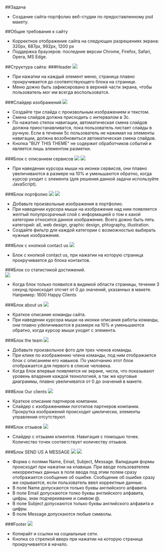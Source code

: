 ##Задача 
* Создание сайта-портфолио веб-студии по предоставленному psd макету. 

##Общие требования к сайту 
* Корректное отображение сайта на следующих разрешениях экрана: 320px, 687px, 992px, 1200 px 
* Поддержка браузеров: последние версии Chrome, Firefox, Safarі, Opera, MS Edge.

##Структура сайта: 
###Header 
![](https://github.com/OleksandrPetryk/Ignite/blob/master/001_JavaScript/project/images/template_01.png)

* При нажатии на каждый элемент меню, страница плавно прокручивается до соответствующего блока на странице.
* Меню дожно быть зафиксировано в верхней части экрана, чтобы пользователь мог им всегда воспользоватся.
 

###Слайдер изображений 
![](https://github.com/OleksandrPetryk/Ignite/blob/master/001_JavaScript/project/images/template_02.png)

* Создайте три слайда с произвольным изображением и текстом.
* Смена слайдов должна присходить с интервалом в 3с. 
* По нажатию стелок навигации, автоматическая смена слайдов должна приостанавливатся, 
  пока пользователь листает слайды в ручную. Если в течении 5с пользователь не нажимал на элементы навигации, 
  должна возобновиться автоматическая смена слайдов.
* Кнопка "BUY THIS THEME" не содержит обработчиков событий и является лишь элементом разметки.


###Блок с описанием сервисов 
![](https://github.com/OleksandrPetryk/Ignite/blob/master/001_JavaScript/project/images/template_03.png)
![](https://github.com/OleksandrPetryk/Ignite/blob/master/001_JavaScript/project/images/template_04.png)

* При наведении курсора мыши на иконки сервисов, они плавно увеличиваются в размере на 10% и уменьшаются обратно, 
  когда курсор уходит с элемента (для решения данной задачи используйте JavaScript).

###Блок портфолио
![](https://github.com/OleksandrPetryk/Ignite/blob/master/001_JavaScript/project/images/template_05.png)
![](https://github.com/OleksandrPetryk/Ignite/blob/master/001_JavaScript/project/images/template_06.png)

* Добавьте произвольные изображения в портфолио.
* При наведении курсора мыши на изображение над ним появляется желтый полупрозрачный слой с информацией о том к какой категории относится данное изображение. 
  Всего дожно быть пять категорий: all, web design, graphic design, phtography, illustration. 
* Создайте фильтр для каждой категории с возможностью выбирать нужные изображения. 
  

###Блок с кнопкой contact us
![](https://github.com/OleksandrPetryk/Ignite/blob/master/001_JavaScript/project/images/template_07.png) 

* Блок с кнопкой contact us, при нажатии на которую страница прокручивается до блока контактов. 
 
###Блок со статистикой достижений.  
![](https://github.com/OleksandrPetryk/Ignite/blob/master/001_JavaScript/project/images/template_08.png)

* Когда блок только появился в видимой области страницы, течении 3 секунд происходит отсчет от 0 до значений, указанных в макете.
  Например: 1600 Happy Clients  

###Блок about us 
![](https://github.com/OleksandrPetryk/Ignite/blob/master/001_JavaScript/project/images/template_09.png) 

* Краткое описание команды сайта. 
* При наведении курсора мыши на иконки описания работы команды, они плавно уdеличиваются в размере на 10% и уменьшаются обратно, когда курсор мыши уходит с элемента. 

###Блок the team
![](https://github.com/OleksandrPetryk/Ignite/blob/master/001_JavaScript/project/images/template_10.png)

* Добавьте произвольное фото для трех членов команды.
* При клике по изображению члена команды, под ним отображается блок с описанием его навыков. По умолчанию этот блок отображается для первого в списке человека. 
* Когда блок впервые появляется не экране, числа, что показывают уровень владения каждой технологией, а так же круговые диаграммы, плавно увеличиватся от 0 до значений в макете.
 
###Блок Our clients 
![](https://github.com/OleksandrPetryk/Ignite/blob/master/001_JavaScript/project/images/template_11.png) 

* Краткое описание партнеров компании. 
* Слайдер с изображениями логотипов партнеров компании. Прокрутка изображений происходит циклически, элементы управления отсутствуют. 

###Блок отзывов
![](https://github.com/OleksandrPetryk/Ignite/blob/master/001_JavaScript/project/images/template_12.png)

* Слайдер с отзыами клиентов. Навигация с помощью точек. Количество точек соответствует количеству отзывов.  

###Блок SEND US A MESSAGE 
![](https://github.com/OleksandrPetryk/Ignite/blob/master/001_JavaScript/project/images/template_13.png)
![](https://github.com/OleksandrPetryk/Ignite/blob/master/001_JavaScript/project/images/template_14.png)

* Форма с полями Name, Email, Subject, Message. Валидация формы происходит при нажатии на клавиши. При вводе пользователем некорректных данных в поле ввода под этим полем сразу отображается сообщение об ошибке. Сообщение об ошибке сразу же скрывается, если пользователь ввел корректные данные. 
* В поле Name допускаются только буквы английского алфавита.
* В поле Email допускаются толко буквы английского алфавита, цифры, знак подчеркивание и симвом @.
* В поле Subject допускаются только буквы английского алфавита и цифры.
* В поле Message допускаются любые символы.

###Footer 
![](https://github.com/OleksandrPetryk/Ignite/blob/master/001_JavaScript/project/images/template_15.png)

* Копирайт и ссылки на социальные сети.
* Кнопка со стрелкой вверх при нажатии на которую страница прокручивается в начало. 


